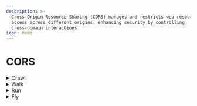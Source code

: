 ```yaml
---
description: >-
  Cross-Origin Resource Sharing (CORS) manages and restricts web resources'
  access across different origins, enhancing security by controlling
  cross-domain interactions
icon: memo
---
```


# CORS

<details>

<summary>Crawl</summary>

* No CORS policy is applied.

</details>

<details>

<summary>Walk</summary>

* CORS is configured with a wildcard `*`
* The [adidas API Guidelines for CORS](https://adidas.gitbook.io/api-guidelines/general-guidelines/security#enable-cors-for-all-apis) are only partially followed.

</details>

<details>

<summary>Run</summary>

* CORS is configured for specific headers and methods, with wildcard domains.
* The [adidas API CORS Guidelines ](https://adidas.gitbook.io/api-guidelines/general-guidelines/security#enable-cors-for-all-apis)are fully followed.

</details>

<details>

<summary>Fly</summary>

* CORS is configured with specific domains, headers, and methods.

</details>
